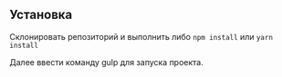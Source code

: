 ## Установка
Склонировать репозиторий и выполнить либо `npm install` или `yarn install`

Далее ввести команду gulp для запуска проекта.

